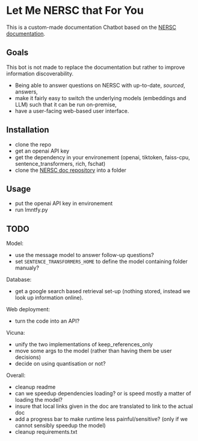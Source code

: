 # Let Me NERSC that For You

This is a custom-made documentation Chatbot based on the [NERSC documentation](https://docs.nersc.gov/).

## Goals

This bot is not made to replace the documentation but rather to improve information discoverability.

* Being able to answer questions on NERSC with up-to-date, *sourced*, answers,
* make it fairly easy to switch the underlying models (embeddings and LLM) such that it can be run on-premise,
* have a user-facing web-based user interface.

## Installation

- clone the repo
- get an openai API key
- get the dependency in your environement (openai, tiktoken, faiss-cpu, sentence_transformers, rich, fschat)
- clone the [NERSC doc repository](https://gitlab.com/NERSC/nersc.gitlab.io/-/tree/main/docs) into a folder

## Usage

- put the openai API key in environement
- run lmntfy.py

## TODO

Model:
- use the message model to answer follow-up questions?
- set `SENTENCE_TRANSFORMERS_HOME` to define the model containing folder manualy?

Database:
- get a google search based retrieval set-up (nothing stored, instead we look up information online).

Web deployment:
- turn the code into an API?

Vicuna:
- unify the two implementations of keep_references_only
- move some args to the model (rather than having them be user decisions)
- decide on using quantisation or not?

Overall:
- cleanup readme
- can we speedup dependencies loading? or is speed mostly a matter of loading the model?
- insure that local links given in the doc are translated to link to the actual doc
- add a progress bar to make runtime less painful/sensitive? (only if we cannot sensibly speedup the model)
- cleanup requirements.txt
